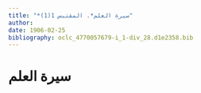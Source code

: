 ```yaml
---
title: "*سيرة العلم*. المقتبس 1(1)"
author: 
date: 1906-02-25
bibliography: oclc_4770057679-i_1-div_28.d1e2358.bib
---
```




#  سيرة العلم 


